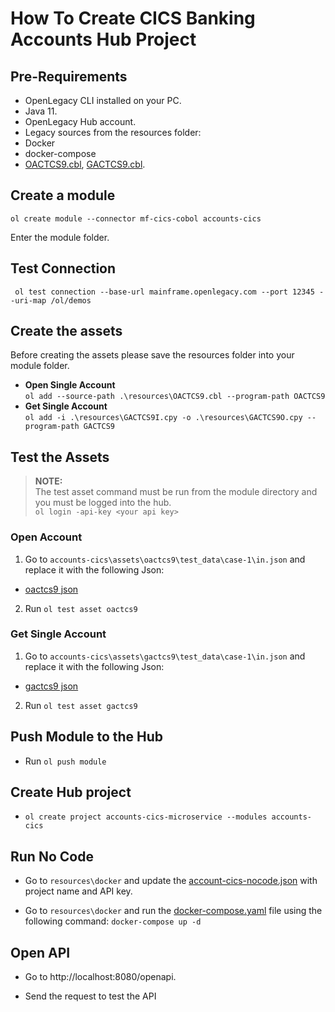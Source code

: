 # How To Create CICS Banking Accounts Hub Project

## Pre-Requirements

- OpenLegacy CLI installed on your PC.
- Java 11.
- OpenLegacy Hub account.
- Legacy sources from the resources folder:  
- Docker
- docker-compose
- [OACTCS9.cbl](./resources/OACTCS9.cbl), [GACTCS9.cbl](./resources/GACTCS9.cbl).

## Create a module

`ol create module --connector mf-cics-cobol accounts-cics`

Enter the module folder.

## Test Connection

` ol test connection --base-url mainframe.openlegacy.com --port 12345 --uri-map /ol/demos`

## Create the assets

Before creating the assets please save the resources folder into your module folder.

- **Open Single Account**  
  `ol add --source-path .\resources\OACTCS9.cbl --program-path OACTCS9`
- **Get Single Account**  
  `ol add -i .\resources\GACTCS9I.cpy -o .\resources\GACTCS9O.cpy --program-path GACTCS9`


## Test the Assets

> **NOTE:**  
> The test asset command must be run from the module directory and you must be logged into the hub.  
> `ol login -api-key <your api key>`


### Open Account

1.  Go to `accounts-cics\assets\oactcs9\test_data\case-1\in.json` and replace it with the following Json:

- [oactcs9 json](https://github.com/openlegacy/openlegacy-public-hub-demos/blob/master/mainframe-cics/banking/resources/test-json/oactcs9.json)

2.  Run `ol test asset oactcs9`

### Get Single Account

1.  Go to `accounts-cics\assets\gactcs9\test_data\case-1\in.json` and replace it with the following Json:

- [gactcs9 json](https://github.com/openlegacy/openlegacy-public-hub-demos/blob/master/mainframe-cics/banking/resources/test-json/gactcs9.json)

2.  Run `ol test asset gactcs9`

## Push Module to the Hub

- Run `ol push module`

## Create Hub project

- `ol create project accounts-cics-microservice --modules accounts-cics`

## Run No Code

- Go to `resources\docker` and update the [account-cics-nocode.json](./resources/docker/account-cics-nocode.json) with project name and API key.

- Go to `resources\docker` and run the [docker-compose.yaml](./resources/docker/docker-compose.yml) file using the following command: `docker-compose up -d`

## Open API

- Go to http://localhost:8080/openapi.

- Send the request to test the API